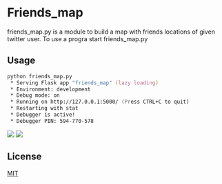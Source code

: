 # Friends_map
friends_map.py is a module to build a map with friends locations of given twitter user.
To use a progra start friends_map.py

## Usage
```zsh
python friends_map.py
 * Serving Flask app "friends_map" (lazy loading)
 * Environment: development
 * Debug mode: on
 * Running on http://127.0.0.1:5000/ (Press CTRL+C to quit)
 * Restarting with stat
 * Debugger is active!
 * Debugger PIN: 594-770-578
```
<img src="https://github.com/YuraBD/Friends_map/data/img1.png"/>
<img src="https://github.com/YuraBD/Friends_map/data/img2.png"/>

## License

[MIT](https://choosealicense.com/licenses/mit/)